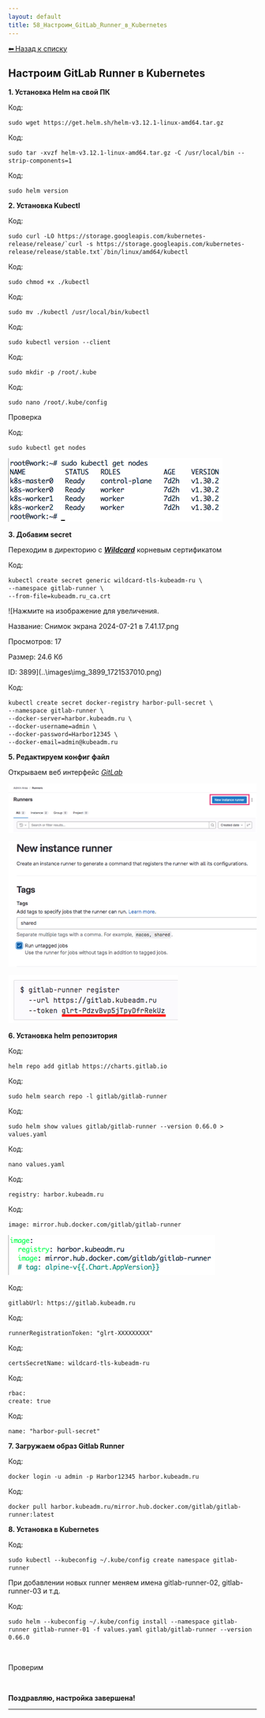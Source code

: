 ```yaml
---
layout: default
title: 58_Настроим_GitLab_Runner_в_Kubernetes
---
```

<a class="back-link" href="index.html">⬅ Назад к списку</a>


##  Настроим GitLab Runner в Kubernetes 

  
**1\. Установка Helm на свой ПК**  
  


Код:
    
    
    sudo wget https://get.helm.sh/helm-v3.12.1-linux-amd64.tar.gz

Код:
    
    
    sudo tar -xvzf helm-v3.12.1-linux-amd64.tar.gz -C /usr/local/bin --strip-components=1

Код:
    
    
    sudo helm version

**2\. Установка Kubectl**  
  


Код:
    
    
    sudo curl -LO https://storage.googleapis.com/kubernetes-release/release/`curl -s https://storage.googleapis.com/kubernetes-release/release/stable.txt`/bin/linux/amd64/kubectl

Код:
    
    
    sudo chmod +x ./kubectl

Код:
    
    
    sudo mv ./kubectl /usr/local/bin/kubectl

Код:
    
    
    sudo kubectl version --client

Код:
    
    
    sudo mkdir -p /root/.kube

Код:
    
    
    sudo nano /root/.kube/config

Проверка  
  


Код:
    
    
    sudo kubectl get nodes

![Нажмите на изображение для увеличения.  Название:	image_2984.png Просмотров:	0 Размер:	14.4 Кб ID:	3886](..\images\\img_3886_1720420036.png)​  
  
**3\. Добавим secret**  
  
Переходим в директорию с _[**Wildcard**](https://forum.kubeadm.ru/node/3514)_ корневым сертификатом  
  


Код:
    
    
    kubectl create secret generic wildcard-tls-kubeadm-ru \
    --namespace gitlab-runner \
    --from-file=kubeadm.ru_ca.crt

![Нажмите на изображение для увеличения.



Название:	Снимок экрана 2024-07-21 в 7.41.17.png

Просмотров:	17

Размер:	24.6 Кб

ID:	3899](..\images\\img_3899_1721537010.png)  
  


Код:
    
    
    kubectl create secret docker-registry harbor-pull-secret \
    --namespace gitlab-runner \
    --docker-server=harbor.kubeadm.ru \
    --docker-username=admin \
    --docker-password=Harbor12345 \
    --docker-email=admin@kubeadm.ru

**5\. Редактируем конфиг файл**  
  
  
Открываем веб интерфейс [_GitLab_](https://forum.kubeadm.ru/node/3604)  
  
![Нажмите на изображение для увеличения.  Название:	image_2929.png Просмотров:	0 Размер:	20.9 Кб ID:	3889](..\images\\img_3889_1719852817.png)  
  
![Нажмите на изображение для увеличения.  Название:	image_2928.png Просмотров:	0 Размер:	43.6 Кб ID:	3890](..\images\\img_3890_1719852783.png)  
  
![Нажмите на изображение для увеличения.  Название:	Снимок экрана 2024-07-20 в 9.53.52.png Просмотров:	0 Размер:	12.3 Кб ID:	3893](..\images\\img_3893_1721458556.png)  
  
**6\. Установка helm репозитория**  
  


Код:
    
    
    helm repo add gitlab https://charts.gitlab.io

Код:
    
    
    sudo helm search repo -l gitlab/gitlab-runner

Код:
    
    
    sudo helm show values gitlab/gitlab-runner --version 0.66.0 > values.yaml

Код:
    
    
    nano values.yaml

Код:
    
    
    registry: harbor.kubeadm.ru

Код:
    
    
    image: mirror.hub.docker.com/gitlab/gitlab-runner

![Нажмите на изображение для увеличения.  Название:	Снимок экрана 2024-07-20 в 11.04.36.png Просмотров:	0 Размер:	10.6 Кб ID:	3898](..\images\\img_3898_1721462710.png)  
  


Код:
    
    
    gitlabUrl: https://gitlab.kubeadm.ru

Код:
    
    
    runnerRegistrationToken: "glrt-XXXXXXXXX"

Код:
    
    
    certsSecretName: wildcard-tls-kubeadm-ru

Код:
    
    
    rbac:
    create: true

Код:
    
    
    name: "harbor-pull-secret"

**7\. Загружаем образ Gitlab Runner**  
  


Код:
    
    
    docker login -u admin -p Harbor12345 harbor.kubeadm.ru

Код:
    
    
    docker pull harbor.kubeadm.ru/mirror.hub.docker.com/gitlab/gitlab-runner:latest

**8\. Установка в Kubernetes**  
  


Код:
    
    
    sudo kubectl --kubeconfig ~/.kube/config create namespace gitlab-runner

При добавлении новых runner меняем имена gitlab-runner-02, gitlab-runner-03 и т.д.  
  


Код:
    
    
    sudo helm --kubeconfig ~/.kube/config install --namespace gitlab-runner gitlab-runner-01 -f values.yaml gitlab/gitlab-runner --version 0.66.0

​  
  
Проверим  
  
​  
  
  
  
**Поздравляю, настройка завершена!**


---

